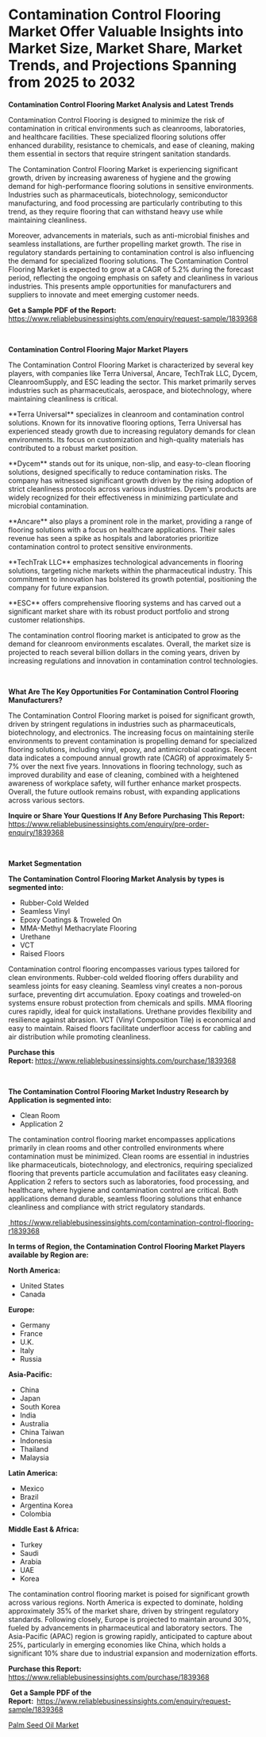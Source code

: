 <p><h1>Contamination Control Flooring Market Offer Valuable Insights into Market Size, Market Share, Market Trends, and Projections Spanning from 2025 to 2032</h1></p><p><strong>Contamination Control Flooring Market Analysis and Latest Trends</strong></p>
<p><p>Contamination Control Flooring is designed to minimize the risk of contamination in critical environments such as cleanrooms, laboratories, and healthcare facilities. These specialized flooring solutions offer enhanced durability, resistance to chemicals, and ease of cleaning, making them essential in sectors that require stringent sanitation standards.</p><p>The Contamination Control Flooring Market is experiencing significant growth, driven by increasing awareness of hygiene and the growing demand for high-performance flooring solutions in sensitive environments. Industries such as pharmaceuticals, biotechnology, semiconductor manufacturing, and food processing are particularly contributing to this trend, as they require flooring that can withstand heavy use while maintaining cleanliness.</p><p>Moreover, advancements in materials, such as anti-microbial finishes and seamless installations, are further propelling market growth. The rise in regulatory standards pertaining to contamination control is also influencing the demand for specialized flooring solutions. The Contamination Control Flooring Market is expected to grow at a CAGR of 5.2% during the forecast period, reflecting the ongoing emphasis on safety and cleanliness in various industries. This presents ample opportunities for manufacturers and suppliers to innovate and meet emerging customer needs.</p></p>
<p><strong>Get a Sample PDF of the Report:&nbsp;</strong> <a href="https://www.reliablebusinessinsights.com/enquiry/request-sample/1839368?utm_campaign=2840&utm_medium=2&utm_source=Github&utm_content=ia&utm_term=01042025&utm_id=contamination-control-flooring">https://www.reliablebusinessinsights.com/enquiry/request-sample/1839368</a></p>
<p>&nbsp;</p>
<p><strong>Contamination Control Flooring Major Market Players</strong></p>
<p><p>The Contamination Control Flooring Market is characterized by several key players, with companies like Terra Universal, Ancare, TechTrak LLC, Dycem, CleanroomSupply, and ESC leading the sector. This market primarily serves industries such as pharmaceuticals, aerospace, and biotechnology, where maintaining cleanliness is critical.</p><p>**Terra Universal** specializes in cleanroom and contamination control solutions. Known for its innovative flooring options, Terra Universal has experienced steady growth due to increasing regulatory demands for clean environments. Its focus on customization and high-quality materials has contributed to a robust market position. </p><p>**Dycem** stands out for its unique, non-slip, and easy-to-clean flooring solutions, designed specifically to reduce contamination risks. The company has witnessed significant growth driven by the rising adoption of strict cleanliness protocols across various industries. Dycem's products are widely recognized for their effectiveness in minimizing particulate and microbial contamination.</p><p>**Ancare** also plays a prominent role in the market, providing a range of flooring solutions with a focus on healthcare applications. Their sales revenue has seen a spike as hospitals and laboratories prioritize contamination control to protect sensitive environments.</p><p>**TechTrak LLC** emphasizes technological advancements in flooring solutions, targeting niche markets within the pharmaceutical industry. This commitment to innovation has bolstered its growth potential, positioning the company for future expansion.</p><p>**ESC** offers comprehensive flooring systems and has carved out a significant market share with its robust product portfolio and strong customer relationships.</p><p>The contamination control flooring market is anticipated to grow as the demand for cleanroom environments escalates. Overall, the market size is projected to reach several billion dollars in the coming years, driven by increasing regulations and innovation in contamination control technologies.</p></p>
<p>&nbsp;</p>
<p><strong>What Are The Key Opportunities For Contamination Control Flooring Manufacturers?</strong></p>
<p><p>The Contamination Control Flooring market is poised for significant growth, driven by stringent regulations in industries such as pharmaceuticals, biotechnology, and electronics. The increasing focus on maintaining sterile environments to prevent contamination is propelling demand for specialized flooring solutions, including vinyl, epoxy, and antimicrobial coatings. Recent data indicates a compound annual growth rate (CAGR) of approximately 5-7% over the next five years. Innovations in flooring technology, such as improved durability and ease of cleaning, combined with a heightened awareness of workplace safety, will further enhance market prospects. Overall, the future outlook remains robust, with expanding applications across various sectors.</p></p>
<p><strong>Inquire or Share Your Questions If Any Before Purchasing This Report:</strong> <a href="https://www.reliablebusinessinsights.com/enquiry/pre-order-enquiry/1839368?utm_campaign=2840&utm_medium=2&utm_source=Github&utm_content=ia&utm_term=01042025&utm_id=contamination-control-flooring">https://www.reliablebusinessinsights.com/enquiry/pre-order-enquiry/1839368</a></p>
<p>&nbsp;</p>
<p><strong>Market Segmentation</strong></p>
<p><strong>The Contamination Control Flooring Market Analysis by types is segmented into:</strong></p>
<p><ul><li>Rubber-Cold Welded</li><li>Seamless Vinyl</li><li>Epoxy Coatings & Troweled On</li><li>MMA-Methyl Methacrylate Flooring</li><li>Urethane</li><li>VCT</li><li>Raised Floors</li></ul></p>
<p><p>Contamination control flooring encompasses various types tailored for clean environments. Rubber-cold welded flooring offers durability and seamless joints for easy cleaning. Seamless vinyl creates a non-porous surface, preventing dirt accumulation. Epoxy coatings and troweled-on systems ensure robust protection from chemicals and spills. MMA flooring cures rapidly, ideal for quick installations. Urethane provides flexibility and resilience against abrasion. VCT (Vinyl Composition Tile) is economical and easy to maintain. Raised floors facilitate underfloor access for cabling and air distribution while promoting cleanliness.</p></p>
<p><strong>Purchase this Report:&nbsp;</strong><a href="https://www.reliablebusinessinsights.com/purchase/1839368?utm_campaign=2840&utm_medium=2&utm_source=Github&utm_content=ia&utm_term=01042025&utm_id=contamination-control-flooring">https://www.reliablebusinessinsights.com/purchase/1839368</a></p>
<p>&nbsp;</p>
<p><strong>The Contamination Control Flooring Market Industry Research by Application is segmented into:</strong></p>
<p><ul><li>Clean Room</li><li>Application 2</li></ul></p>
<p><p>The contamination control flooring market encompasses applications primarily in clean rooms and other controlled environments where contamination must be minimized. Clean rooms are essential in industries like pharmaceuticals, biotechnology, and electronics, requiring specialized flooring that prevents particle accumulation and facilitates easy cleaning. Application 2 refers to sectors such as laboratories, food processing, and healthcare, where hygiene and contamination control are critical. Both applications demand durable, seamless flooring solutions that enhance cleanliness and compliance with strict regulatory standards.</p></p>
<p><a href="https://www.reliablebusinessinsights.com/contamination-control-flooring-r1839368?utm_campaign=2840&utm_medium=2&utm_source=Github&utm_content=ia&utm_term=01042025&utm_id=contamination-control-flooring">&nbsp;https://www.reliablebusinessinsights.com/contamination-control-flooring-r1839368</a></p>
<p><strong>In terms of Region, the Contamination Control Flooring Market Players available by Region are:</strong></p>
<p>
    <p> <strong> North America: </strong>
        <ul>
            <li>United States</li>
            <li>Canada</li>
        </ul>
        </p> 
    <p> <strong> Europe: </strong>
        <ul>
            <li>Germany</li>
            <li>France</li>
            <li>U.K.</li>
            <li>Italy</li>
            <li>Russia</li>
        </ul>
        </p> 
    <p> <strong> Asia-Pacific: </strong>
        <ul>
            <li>China</li>
            <li>Japan</li>
            <li>South Korea</li>
            <li>India</li>
            <li>Australia</li>
            <li>China Taiwan</li>
            <li>Indonesia</li>
            <li>Thailand</li>
            <li>Malaysia</li>
        </ul>
        </p> 
    <p> <strong> Latin America: </strong>
        <ul>
            <li>Mexico</li>
            <li>Brazil</li>
            <li>Argentina Korea</li>
            <li>Colombia</li>
        </ul>
        </p> 
    <p> <strong> Middle East & Africa: </strong>
        <ul>
            <li>Turkey</li>
            <li>Saudi</li>
            <li>Arabia</li>
            <li>UAE</li>
            <li>Korea</li>
        </ul>
    </p>
    </p>
<p><p>The contamination control flooring market is poised for significant growth across various regions. North America is expected to dominate, holding approximately 35% of the market share, driven by stringent regulatory standards. Following closely, Europe is projected to maintain around 30%, fueled by advancements in pharmaceutical and laboratory sectors. The Asia-Pacific (APAC) region is growing rapidly, anticipated to capture about 25%, particularly in emerging economies like China, which holds a significant 10% share due to industrial expansion and modernization efforts.</p></p>
<p><strong>Purchase this Report: </strong><a href="https://www.reliablebusinessinsights.com/purchase/1839368?utm_campaign=2840&utm_medium=2&utm_source=Github&utm_content=ia&utm_term=01042025&utm_id=contamination-control-flooring">https://www.reliablebusinessinsights.com/purchase/1839368</a></p>
<p>&nbsp;<strong>Get a Sample PDF of the Report:&nbsp;&nbsp;</strong><a href="https://www.reliablebusinessinsights.com/enquiry/request-sample/1839368?utm_campaign=2840&utm_medium=2&utm_source=Github&utm_content=ia&utm_term=01042025&utm_id=contamination-control-flooring">https://www.reliablebusinessinsights.com/enquiry/request-sample/1839368</a></p>
<p><strong></strong></p>
<p><p><a href="https://github.com/tszkintruca/Market-Research-Report-List-1/blob/main/palm-seed-oil-market.md?utm_campaign=2840&utm_medium=2&utm_source=Github&utm_content=ia&utm_term=01042025&utm_id=contamination-control-flooring">Palm Seed Oil Market</a></p></p>